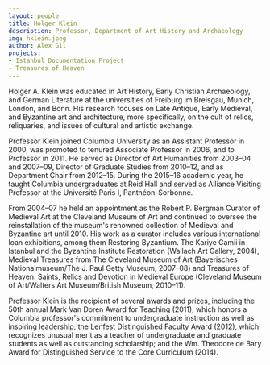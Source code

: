 ```yaml
---
layout: people
title: Holger Klein	
description: Professor, Department of Art History and Archaeology
img: hklein.jpeg
author: Alex Gil
projects:
- Istanbul Documentation Project
- Treasures of Heaven
---
```


Holger A. Klein was educated in Art History, Early Christian Archaeology, and German Literature at the universities of Freiburg im Breisgau, Munich, London, and Bonn. His research focuses on Late Antique, Early Medieval, and Byzantine art and architecture, more specifically, on the cult of relics, reliquaries, and issues of cultural and artistic exchange.

Professor Klein joined Columbia University as an Assistant Professor in 2000, was promoted to tenured Associate Professor in 2006, and to Professor in 2011. He served as Director of Art Humanities from 2003–04 and 2007–09, Director of Graduate Studies from 2010–12, and as Department Chair from 2012–15. During the 2015–16 academic year, he taught Columbia undergraduates at Reid Hall and served as Alliance Visiting Professor at the Université Paris I, Panthéon-Sorbonne.

From 2004–07 he held an appointment as the Robert P. Bergman Curator of Medieval Art at the Cleveland Museum of Art and continued to oversee the reinstallation of the museum's renowned collection of Medieval and Byzantine art until 2010. His work as a curator includes various international loan exhibitions, among them Restoring Byzantium. The Kariye Camii in Istanbul and the Byzantine Institute Restoration (Wallach Art Gallery, 2004), Medieval Treasures from The Cleveland Museum of Art (Bayerisches Nationalmuseum/The J. Paul Getty Museum, 2007–08) and Treasures of Heaven. Saints, Relics and Devotion in Medieval Europe (Cleveland Museum of Art/Walters Art Museum/British Museum, 2010–11).

Professor Klein is the recipient of several awards and prizes, including the 50th annual Mark Van Doren Award for Teaching (2011), which honors a Columbia professor's commitment to undergraduate instruction as well as inspiring leadership; the Lenfest Distinguished Faculty Award (2012), which recognizes unusual merit as a teacher of undergraduate and graduate students as well as outstanding scholarship; and the Wm. Theodore de Bary Award for Distinguished Service to the Core Curriculum (2014). 

